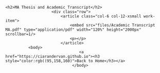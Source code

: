 <html>
	<head>
		<title>Ciarán's Portfolio Website</title>
		<meta charset="utf-8" />
		<meta name="viewport" content="width=device-width, initial-scale=1, user-scalable=no" />
		<link rel="stylesheet" href="assets/css/main.css" />
	</head>
	<body class="is-preload">
  
	<h2>MA Thesis and Academic Transcript</h2>
						<div class="row">
							<article class="col-6 col-12-xsmall work-item">
								<embed src="files/Academic Transcript MA.pdf" type="application/pdf" width="120%" height="2000px" scrollbar=1/>
								<p></p>
							</article>
              <body>
									<a href="https://ciarandervan.github.io"><h3 style="color:rgb((95,158,160)">Back to Home</h3></a>
								 </body>
